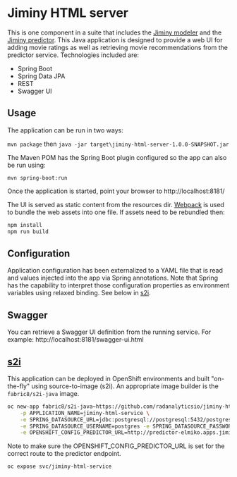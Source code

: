 # Jiminy HTML server
This is one component in a suite that includes the [Jiminy modeler](https://github.com/radanalyticsio/jiminy-modeler) and the [Jiminy predictor](https://github.com/radanalyticsio/jiminy-predictor). This Java application is designed to provide a web UI for adding movie ratings as well as retrieving movie recommendations from the predictor service.
Technologies included are:
* Spring Boot
* Spring Data JPA
* REST
* Swagger UI
## Usage
The application can be run in two ways:

`mvn package` then `java -jar target\jiminy-html-server-1.0.0-SNAPSHOT.jar`

The Maven POM has the Spring Boot plugin configured so the app can also be run using:

`mvn spring-boot:run`

Once the application is started, point your browser to http://localhost:8181/

The UI is served as static content from the resources dir. [Webpack](https://webpack.js.org/) is used to bundle the web assets into one file. If assets need to be rebundled then:
```bash
npm install
npm run build
```

## Configuration
Application configuration has been externalized to a YAML file that is read and values injected into the app via Spring annotations. Note that Spring has the capability to interpret those configuration properties as environment variables using relaxed binding. See below in [s2i](#s2i).

## Swagger
You can retrieve a Swagger UI definition from the running service. For example: http://localhost:8181/swagger-ui.html

## [s2i](#s2i)
This application can be deployed in OpenShift environments and built "on-the-fly" using source-to-image (s2i). An appropriate image builder is the `fabric8/s2i-java` image.

```bash
oc new-app fabric8/s2i-java~https://github.com/radanalyticsio/jiminy-html-server.git \
    -p APPLICATION_NAME=jiminy-html-service \
    -e SPRING_DATASOURCE_URL=jdbc:postgresql://postgresql:5432/postgres \
    -e SPRING_DATASOURCE_USERNAME=postgres -e SPRING_DATASOURCE_PASSWORD=postgres \
    -e OPENSHIFT_CONFIG_PREDICTOR_URL=http://predictor-elmiko.apps.jiminy.radanalyticslabs.io/predictions/ranks
```
    
Note to make sure the OPENSHIFT_CONFIG_PREDICTOR_URL is set for the correct route to the predictor endpoint.

`oc expose svc/jiminy-html-service`
